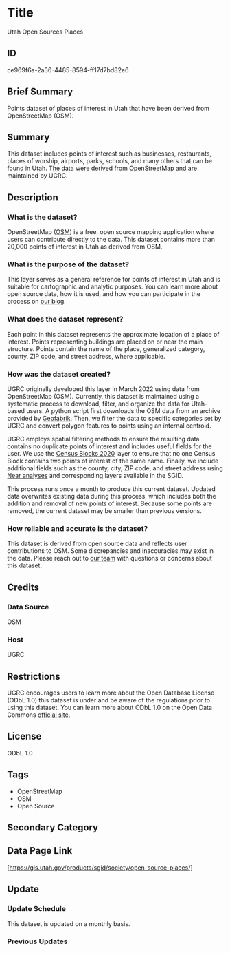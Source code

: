 # Title

Utah Open Sources Places

## ID

ce969f6a-2a36-4485-8594-ff17d7bd82e6

## Brief Summary

Points dataset of places of interest in Utah that have been derived from OpenStreetMap (OSM).

## Summary

This dataset includes points of interest such as businesses, restaurants, places of worship, airports, parks, schools, and many others that can be found in Utah. The data were derived from OpenStreetMap and are maintained by UGRC.

## Description

### What is the dataset?

OpenStreetMap ([OSM](https://www.openstreetmap.org/#map=6/45.49/-109.36)) is a free, open source mapping application where users can contribute directly to the data. This dataset contains more than 20,000 points of interest in Utah as derived from OSM.

### What is the purpose of the dataset?

This layer serves as a general reference for points of interest in Utah and is suitable for cartographic and analytic purposes. You can learn more about open source data, how it is used, and how you can participate in the process on [our blog](https://gis.utah.gov/blog/2022-03-21-introducing-open-source-places/).

### What does the dataset represent?

Each point in this dataset represents the approximate location of a place of interest. Points representing buildings are placed on or near the main structure. Points contain the name of the place, generalized category, county, ZIP code, and street address, where applicable.

### How was the dataset created?

UGRC originally developed this layer in March 2022 using data from OpenStreetMap (OSM). Currently, this dataset is maintained using a systematic process to download, filter, and organize the data for Utah-based users. A python script first downloads the OSM data from an archive provided by [Geofabrik](https://www.geofabrik.de/). Then, we filter the data to specific categories set by UGRC and convert polygon features to points using an internal centroid.

UGRC employs spatial filtering methods to ensure the resulting data contains no duplicate points of interest and includes useful fields for the user. We use the [Census Blocks 2020](https://gis.utah.gov/products/sgid/demographic/census-2020-blocks/) layer to ensure that no one Census Block contains two points of interest of the same name. Finally, we include additional fields such as the county, city, ZIP code, and street address using [Near analyses](https://pro.arcgis.com/en/pro-app/latest/tool-reference/analysis/near.htm) and corresponding layers available in the SGID.

This process runs once a month to produce this current dataset. Updated data overwrites existing data during this process, which includes both the addition and removal of new points of interest. Because some points are removed, the current dataset may be smaller than previous versions.

### How reliable and accurate is the dataset?

This dataset is derived from open source data and reflects user contributions to OSM. Some discrepancies and inaccuracies may exist in the data. Please reach out to [our team](https://gis.utah.gov/contact/) with questions or concerns about this dataset.

## Credits

### Data Source

OSM

### Host

UGRC

## Restrictions

UGRC encourages users to learn more about the Open Database License (ODbL 1.0) this dataset is under and be aware of the regulations prior to using this dataset. You can learn more about ODbL 1.0 on the Open Data Commons [official site](https://opendatacommons.org/licenses/odbl/summary/).

## License

ODbL 1.0

## Tags

- OpenStreetMap
- OSM
- Open Source

## Secondary Category

## Data Page Link

[https://gis.utah.gov/products/sgid/society/open-source-places/]

## Update

### Update Schedule

This dataset is updated on a monthly basis.

### Previous Updates
